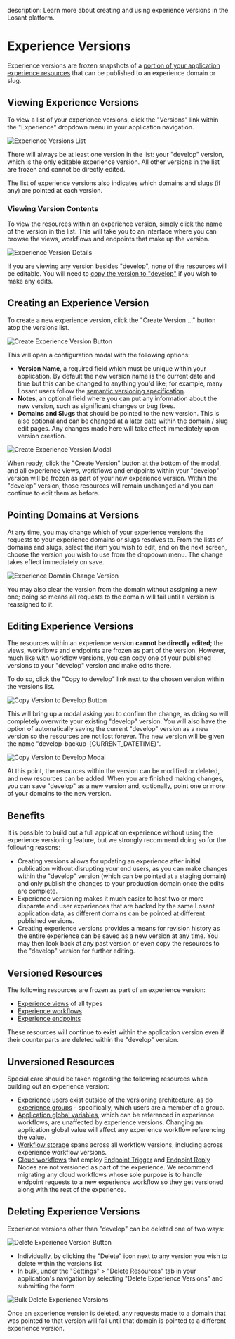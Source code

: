 description: Learn more about creating and using experience versions in the Losant platform.

# Experience Versions

Experience versions are frozen snapshots of a [portion of your application experience resources](#versioned-resources) that can be published to an experience domain or slug.

## Viewing Experience Versions

To view a list of your experience versions, click the "Versions" link within the "Experience" dropdown menu in your application navigation.

![Experience Versions List](/images/experiences/experience-versions-list.png "Experience Versions List")

There will always be at least one version in the list: your "develop" version, which is the only editable experience version. All other versions in the list are frozen and cannot be directly edited.

The list of experience versions also indicates which domains and slugs (if any) are pointed at each version.

### Viewing Version Contents

To view the resources within an experience version, simply click the name of the version in the list. This will take you to an interface where you can browse the views, workflows and endpoints that make up the version.

![Experience Version Details](/images/experiences/experience-version-details.png "Experience Version Details")

If you are viewing any version besides "develop", none of the resources will be editable. You will need to [copy the version to "develop"](#editing-experience-versions) if you wish to make any edits.

## Creating an Experience Version

To create a new experience version, click the "Create Version ..." button atop the versions list.

![Create Experience Version Button](/images/experiences/create-experience-version-button.png "Create Experience Version Button")

This will open a configuration modal with the following options:

*   **Version Name**, a required field which must be unique within your application. By default the new version name is the current date and time but this can be changed to anything you'd like; for example, many Losant users follow the [semantic versioning specification](https://semver.org/).
*   **Notes**, an optional field where you can put any information about the new version, such as significant changes or bug fixes.
*   **Domains and Slugs** that should be pointed to the new version. This is also optional and can be changed at a later date within the domain / slug edit pages. Any changes made here will take effect immediately upon version creation.

![Create Experience Version Modal](/images/experiences/create-experience-version-modal.png "Create Experience Version Modal")

When ready, click the "Create Version" button at the bottom of the modal, and all experience views, workflows and endpoints within your "develop" version will be frozen as part of your new experience version. Within the "develop" version, those resources will remain unchanged and you can continue to edit them as before.

## Pointing Domains at Versions

At any time, you may change which of your experience versions the requests to your experience domains or slugs resolves to. From the lists of domains and slugs, select the item you wish to edit, and on the next screen, choose the version you wish to use from the dropdown menu. The change takes effect immediately on save.

![Experience Domain Change Version](/images/experiences/experience-domain-change-version.png "Experience Domain Change Version")

You may also clear the version from the domain without assigning a new one; doing so means all requests to the domain will fail until a version is reassigned to it.

## Editing Experience Versions

The resources within an experience version **cannot be directly edited**; the views, workflows and endpoints are frozen as part of the version. However, much like with workflow versions, you can copy one of your published versions to your "develop" version and make edits there.

To do so, click the "Copy to develop" link next to the chosen version within the versions list.

![Copy Version to Develop Button](/images/experiences/copy-version-to-develop-button.png "Copy Version to Develop Button")

This will bring up a modal asking you to confirm the change, as doing so will completely overwrite your existing "develop" version. You will also have the option of automatically saving the current "develop" version as a new version so the resources are not lost forever. The new version will be given the name "develop-backup-{CURRENT_DATETIME}".

![Copy Version to Develop Modal](/images/experiences/copy-version-to-develop-modal.png "Copy Version to Develop Modal")

At this point, the resources within the version can be modified or deleted, and new resources can be added. When you are finished making changes, you can save "develop" as a new version and, optionally, point one or more of your domains to the new version. 

## Benefits

It is possible to build out a full application experience without using the experience versioning feature, but we strongly recommend doing so for the following reasons:

*   Creating versions allows for updating an experience after initial publication without disrupting your end users, as you can make changes within the "develop" version (which can be pointed at a staging domain) and only publish the changes to your production domain once the edits are complete.
*   Experience versioning makes it much easier to host two or more disparate end user experiences that are backed by the same Losant application data, as different domains can be pointed at different published versions.
*   Creating experience versions provides a means for revision history as the entire experience can be saved as a new version at any time. You may then look back at any past version or even copy the resources to the "develop" version for further editing.

## Versioned Resources

The following resources are frozen as part of an experience version:

*   [Experience views](/experiences/views/) of all types
*   [Experience workflows](/workflows/experience-workflows/)
*   [Experience endpoints](/experiences/endpoints/)

These resources will continue to exist within the application version even if their counterparts are deleted within the "develop" version.

##  Unversioned Resources

Special care should be taken regarding the following resources when building out an experience version:

*   [Experience users](/experiences/users/) exist outside of the versioning architecture, as do [experience groups](/experiences/groups/) - specifically, which users are a member of a group.
*   [Application global variables](/applications/overview/#application-globals), which can be referenced in experience workflows, are unaffected by experience versions. Changing an application global value will affect any experience workflow referencing the value.
*   [Workflow storage](/workflows/overview/#workflow-storage) spans across all workflow versions, including across experience workflow versions.
*   [Cloud workflows](/workflows/cloud-workflows/) that employ [Endpoint Trigger](/workflows/triggers/endpoint/) and [Endpoint Reply](/workflows/outputs/endpoint-reply/) Nodes are not versioned as part of the experience. We recommend migrating any cloud workflows whose sole purpose is to handle endpoint requests to a new experience workflow so they get versioned along with the rest of the experience.

## Deleting Experience Versions

Experience versions other than "develop" can be deleted one of two ways:

![Delete Experience Version Button](/images/experiences/delete-experience-version-button.png "Delete Experience Version Button")

*   Individually, by clicking the "Delete" icon next to any version you wish to delete within the versions list
*   In bulk, under the "Settings" > "Delete Resources" tab in your application's navigation by selecting "Delete Experience Versions" and submitting the form

![Bulk Delete Experience Versions](/images/experiences/bulk-delete-experience-versions.png "Bulk Delete Experience Versions")

Once an experience version is deleted, any requests made to a domain that was pointed to that version will fail until that domain is pointed to a different experience version.